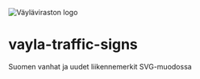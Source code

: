 ![Väyläviraston logo](https://vayla.fi/documents/20473/740592/vayla_sivussa_fi_sv_rgb.png)
# vayla-traffic-signs
Suomen vanhat ja uudet liikennemerkit SVG-muodossa
